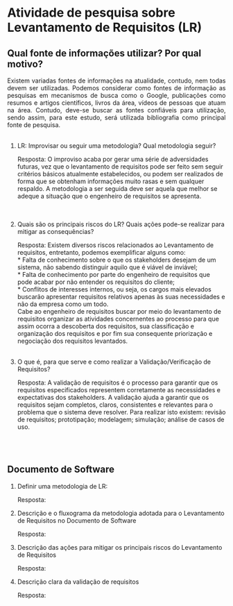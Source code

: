 <h1>Atividade de pesquisa sobre Levantamento de Requisitos (LR)</h1>

<h2>Qual fonte de informações utilizar? Por qual motivo?</h2>
<p style="text-align: justify;">Existem variadas fontes de informações na atualidade, contudo, nem todas devem ser utilizadas. Podemos considerar como fontes de informação as pesquisas em mecanismos de busca como o Google, publicações como resumos e artigos científicos, livros da área, vídeos de pessoas que atuam na área. Contudo, deve-se buscar as fontes confiáveis para utilização, sendo assim, para este estudo, será utilizada bibliografia como principal fonte de pesquisa.<br><br></p>
<ol>
  <li>LR: Improvisar ou seguir uma metodologia? Qual metodologia seguir?</li>
  <p>Resposta: O improviso acaba por gerar uma série de adversidades futuras, vez que o levantamento de requisitos pode ser feito sem seguir critérios básicos atualmente estabelecidos, ou podem ser realizados de forma que se obtenham informações muito rasas e sem qualquer respaldo. A metodologia a ser seguida deve ser aquela que melhor se adeque a situação que o engenheiro de requisitos se apresenta.</p><br><br>
  <li>Quais são os principais riscos do LR? Quais ações pode-se realizar para mitigar as consequências?</li>
  <p>Resposta: Existem diversos riscos relacionados ao Levantamento de requisitos, entretanto, podemos exemplificar alguns como: <br>
   * Falta de conhecimento sobre o que os stakeholders desejam de um sistema, não sabendo distinguir aquilo que é viável de inviável;<br>
   * Falta de conhecimento por parte do engenheiro de requisitos que pode acabar por não entender os requisitos do cliente;<br>
    * Conflitos de interesses internos, ou seja, os cargos mais elevados buscarão apresentar requisitos relativos apenas às suas necessidades e não da empresa como um todo.<br>
    Cabe ao engenheiro de requisitos buscar por meio do levantamento de requisitos organizar as atividades concernentes ao processo para que assim ocorra a descoberta dos requisitos, sua classificação e organização dos requisitos e por fim sua consequente priorização e negociação dos requisitos levantados.<br><br>
  <li>O que é, para que serve e como realizar a Validação/Verificação de Requisitos?</li>
  <p>Resposta:  A validação de requisitos é o processo para garantir que os requisitos especificados representem corretamente as necessidades e expectativas dos stakeholders. A validação ajuda a garantir que os requisitos sejam completos, claros, consistentes e relevantes para o problema que o sistema deve resolver. Para realizar isto existem: revisão de requisitos; prototipação; modelagem; simulação; análise de casos de uso.</p><br><br>
</ol>

<h2>Documento de Software</h2>
<ol>
  <li>Definir uma metodologia de LR:</li>
  <p>Resposta: </p>
  <li>Descrição e o fluxograma da metodologia adotada para o Levantamento de Requisitos no Documento de Software</li>
  <p>Resposta: </p>
  <li>Descrição das ações para mitigar os principais riscos do Levantamento de Requisitos</li>
  <p>Resposta: </p>
  <li>Descrição clara da validação de requisitos</li>
  <p>Resposta: </p>
</ol>
